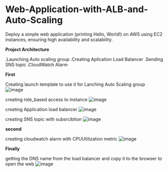 # Web-Application-with-ALB-and-Auto-Scaling

Deploy a simple web application (printing Hello, World!) on AWS using EC2 instances, ensuring high availability and scalability.

**Project Architecture**

.Launching Auto scaling group
.Creating Aplication Load Balancer 
.Sending SNS topic
.CloudWatch Alarm



**First**

Creating launch template to use it for Lanching Auto Scaling group  
![image](https://github.com/user-attachments/assets/5bbe1a42-4056-4c33-bfdc-0b76b594cdf4)

creating role_based access to instance
![image](https://github.com/user-attachments/assets/47cd10db-f139-4616-928e-9f433e476df2)

creating Application load balancer
![image](https://github.com/user-attachments/assets/86b9351c-db32-4600-b7e9-9d91ba1e149f)

creating SNS topic with subsrcibtion
![image](https://github.com/user-attachments/assets/b1709142-2db3-4d0f-8548-691986c0a12d)



**second**

creating cloudwatch alarm with CPUUtilization metric 
![image](https://github.com/user-attachments/assets/d964d479-2a30-4a56-a845-97ab1c2e8527)


**Finally**

getting the DNS name from the load balancer and copy it to the browser to open the web
![image](https://github.com/user-attachments/assets/57b5a62d-2242-4b78-b4eb-b23f726bb543)








